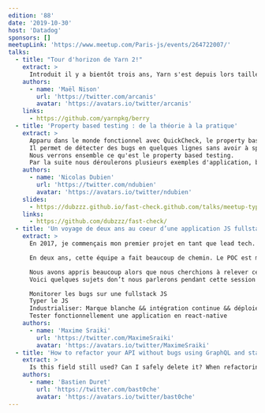 ```yaml
---
edition: '88'
date: '2019-10-30'
host: 'Datadog'
sponsors: []
meetupLink: 'https://www.meetup.com/Paris-js/events/264722007/'
talks:
  - title: "Tour d'horizon de Yarn 2!"
    extract: >
      Introduit il y a bientôt trois ans, Yarn s'est depuis lors taillé une solide place dans l'écosystème JavaScript grâce à sa mise au premier plan des problèmes de stabilité et de consistance. Il est maintenant temps de découvrir ce que Yarn 2 nous réserve, et vous dévoiler les prochaines étapes de notre plan visant à rendre vos applications plus stables, et vos cycles de développement plus abordables.
    authors:
      - name: 'Maël Nison'
        url: 'https://twitter.com/arcanis'
        avatar: 'https://avatars.io/twitter/arcanis'
    links:
      - https://github.com/yarnpkg/berry
  - title: 'Property based testing : de la théorie à la pratique'
    extract: >
      Apparu dans le monde fonctionnel avec QuickCheck, le property based testing est une nouvelle approche pour tester le bon fonctionnement d'une application.
      Il permet de détecter des bugs en quelques lignes sans avoir à spécifier l'ensemble des cas limites et s'avère être un allié puissant aux tests unitaires classiques.
      Nous verrons ensemble ce qu'est le property based testing.
      Par la suite nous déroulerons plusieurs exemples d'application, basés sur le framework fast-check, allant du simple algorithme à l'interface graphique.
    authors:
      - name: 'Nicolas Dubien'
        url: 'https://twitter.com/ndubien'
        avatar: 'https://avatars.io/twitter/ndubien'
    slides:
      - https://dubzzz.github.io/fast-check.github.com/talks/meetup-typescript-04092018/property-based-testing.html
    links:
      - https://github.com/dubzzz/fast-check/
  - title: 'Un voyage de deux ans au coeur d’une application JS fullstack'
    extract: >
      En 2017, je commençais mon premier projet en tant que lead tech. A cette époque, je faisais mes premiers pas en react-native et j'étais accompagné de deux développeurs. Notre objectif: construire un POC en 4 semaines pour démontrer que nous pouvions déverrouiller une voiture à l’aide d’une application mobile codée en react-native.

      En deux ans, cette équipe a fait beaucoup de chemin. Le POC est maintenant devenu une application complète permettant de visualiser la disponibilité de centaines de voitures dans Paris, elle est devenu le métier principal de notre client et l’équipe est maintenant composé de 10 développeurs. Cependant, cette évolution s'est accompagnée de nombreux défis: Des bugs, de la dette technique, des bugs, des ralentissements de l’équipe, des mauvaises conceptions architecturales faites par votre serviteur et ah oui, des bugs.

      Nous avons appris beaucoup alors que nous cherchions à relever ces défis et j’aimerais partager nos apprentissages.
      Voici quelques sujets don’t nous parlerons pendant cette session :

      Monitorer les bugs sur une fullstack JS
      Typer le JS
      Industrialiser: Marque blanche && intégration continue && déploiements automatisés de toute la stack
      Tester fonctionnellement une application en react-native
    authors:
      - name: 'Maxime Sraiki'
        url: 'https://twitter.com/MaximeSraiki'
        avatar: 'https://avatars.io/twitter/MaximeSraiki'
  - title: 'How to refactor your API without bugs using GraphQL and static type-checking'
    extract: >
      Is this field still used? Can I safely delete it? When refactoring an API, that's a question you can ask yourself. In this talk, I will show how Relay and static typing can help you refactor your GraphQL API quickly and without introducing defects.
    authors:
      - name: 'Bastien Duret'
        url: 'https://twitter.com/bast0che'
        avatar: 'https://avatars.io/twitter/bast0che'
---
```

